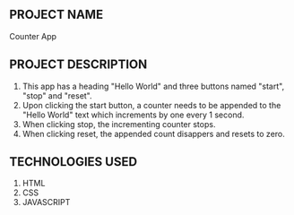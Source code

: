 PROJECT NAME
------------
Counter App

PROJECT DESCRIPTION
--------------------
1. This app has a heading "Hello World" and three buttons named "start", "stop" and "reset".
2. Upon clicking the start button, a counter needs to be appended to the "Hello World" text which increments by one every 1 second.
3. When clicking stop, the incrementing counter stops.
4. When clicking reset, the appended count disappers and resets to zero.

TECHNOLOGIES USED
-----------------
1. HTML
2. CSS
3. JAVASCRIPT
